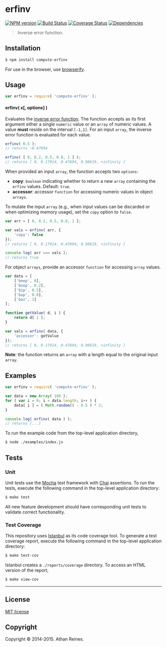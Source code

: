 erfinv
===
[![NPM version][npm-image]][npm-url] [![Build Status][travis-image]][travis-url] [![Coverage Status][coveralls-image]][coveralls-url] [![Dependencies][dependencies-image]][dependencies-url]

> Inverse error function.


## Installation

``` bash
$ npm install compute-erfinv
```

For use in the browser, use [browserify](https://github.com/substack/node-browserify).


## Usage

``` javascript
var erfinv = require( 'compute-erfinv' );
```


#### erfinv( x[, options] )

Evaluates the [inverse error function](http://en.wikipedia.org/wiki/Error_function). The function accepts as its first argument either a single `numeric` value or an `array` of numeric values. A value __must__ reside on the interval `[-1,1]`. For an input `array`, the inverse error function is evaluated for each value.

``` javascript
erfinv( 0.5 );
// returns ~0.47694

erfinv( [ 0, 0.2, 0.5, 0.8, 1 ] );
// returns [ 0, 0.17914, 0.47694, 0.90619, +infinity ]
```

When provided an input `array`, the function accepts two `options`:

*  __copy__: `boolean` indicating whether to return a new `array` containing the `erfinv` values. Default: `true`.
*  __accessor__: accessor `function` for accessing numeric values in object `arrays`.

To mutate the input `array` (e.g., when input values can be discarded or when optimizing memory usage), set the `copy` option to `false`.

``` javascript
var arr = [ 0, 0.2, 0.5, 0.8, 1 ];

var vals = erfinv( arr, {
	'copy': false
});
// returns [ 0, 0.17914, 0.47694, 0.90619, +infinity ]

console.log( arr === vals );
// returns true
```

For object `arrays`, provide an accessor `function` for accessing `array` values.

``` javascript
var data = [
	['beep', 0],
	['boop', 0.2],
	['bip', 0.5],
	['bap', 0.8],
	['baz', 1]
];

function getValue( d, i ) {
	return d[ 1 ];
}

var vals = erfinv( data, {
	'accessor': getValue
});
// returns [ 0, 0.17914, 0.47694, 0.90619, +infinity ]
```

__Note__: the function returns an `array` with a length equal to the original input `array`.




## Examples

``` javascript
var erfinv = require( 'compute-erfinv' );

var data = new Array( 100 );
for ( var i = 0; i < data.length; i++ ) {
	data[ i ] = ( Math.random() - 0.5 ) * 2;
}

console.log( erfinv( data ) );
// returns [...]
```

To run the example code from the top-level application directory,

``` bash
$ node ./examples/index.js
```


## Tests

### Unit

Unit tests use the [Mocha](http://mochajs.org) test framework with [Chai](http://chaijs.com) assertions. To run the tests, execute the following command in the top-level application directory:

``` bash
$ make test
```

All new feature development should have corresponding unit tests to validate correct functionality.


### Test Coverage

This repository uses [Istanbul](https://github.com/gotwarlost/istanbul) as its code coverage tool. To generate a test coverage report, execute the following command in the top-level application directory:

``` bash
$ make test-cov
```

Istanbul creates a `./reports/coverage` directory. To access an HTML version of the report,

``` bash
$ make view-cov
```


---
## License

[MIT license](http://opensource.org/licenses/MIT)


## Copyright

Copyright &copy; 2014-2015. Athan Reines.


[npm-image]: http://img.shields.io/npm/v/compute-erfinv.svg
[npm-url]: https://npmjs.org/package/compute-erfinv

[travis-image]: http://img.shields.io/travis/compute-io/erfinv/master.svg
[travis-url]: https://travis-ci.org/compute-io/erfinv

[coveralls-image]: https://img.shields.io/coveralls/compute-io/erfinv/master.svg
[coveralls-url]: https://coveralls.io/r/compute-io/erfinv?branch=master

[dependencies-image]: http://img.shields.io/david/compute-io/erfinv.svg
[dependencies-url]: https://david-dm.org/compute-io/erfinv

[dev-dependencies-image]: http://img.shields.io/david/dev/compute-io/erfinv.svg
[dev-dependencies-url]: https://david-dm.org/dev/compute-io/erfinv

[github-issues-image]: http://img.shields.io/github/issues/compute-io/erfinv.svg
[github-issues-url]: https://github.com/compute-io/erfinv/issues
